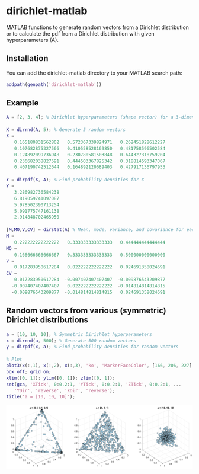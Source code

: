 # dirichlet-matlab
MATLAB functions to generate random vectors from a Dirichlet distribution or to calculate the pdf from a Dirichlet distribution with given hyperparameters (A).

## Installation
You can add the dirichlet-matlab directory to your MATLAB search path:
```matlab
addpath(genpath('dirichlet-matlab'))  
```

## Example
```matlab
A = [2, 3, 4]; % Dirichlet hyperparameters (shape vector) for a 3-dimensional distribution

X = dirrnd(A, 5); % Generate 5 random vectors
X =
   0.165180831562802   0.572367339824971   0.262451828612227
   0.107682875327566   0.410558528169850   0.481758596502584
   0.124892099736948   0.230780581503848   0.644327318759204
   0.236682038827591   0.444503367825342   0.318814593347067
   0.407190742512644   0.164892120689403   0.427917136797953
   
Y = dirpdf(X, A); % Find probability densities for X
Y =
   3.286982736584238
   6.819059741097087
   5.978502390713254
   5.091775747161138
   2.914848702465950
   
[M,MO,V,CV] = dirstat(A) % Mean, mode, variance, and covariance for each dimension
M =
   0.222222222222222   0.333333333333333   0.444444444444444
MO =
   0.166666666666667   0.333333333333333   0.500000000000000
V =
   0.017283950617284   0.022222222222222   0.024691358024691
CV =
   0.017283950617284  -0.007407407407407  -0.009876543209877
  -0.007407407407407   0.022222222222222  -0.014814814814815
  -0.009876543209877  -0.014814814814815   0.024691358024691
```

## Random vectors from various (symmetric) Dirichlet distributions
```matlab
a = [10, 10, 10]; % Symmetric Dirichlet hyperparameters
x = dirrnd(a, 500); % Generate 500 random vectors
y = dirpdf(x, a); % Find probability densities for random vectors

% Plot
plot3(x(:,1), x(:,2), x(:,3), 'ko', 'MarkerFaceColor', [166, 206, 227]./255); 
box off; grid on;
xlim([0, 1]); ylim([0, 1]); zlim([0, 1]);
set(gca, 'XTick', 0:0.2:1, 'YTick', 0:0.2:1, 'ZTick', 0:0.2:1, ...
   'YDir', 'reverse', 'XDir', 'reverse');
title('a = [10, 10, 10]');
```
![Random vectors from various Dirichlet distributions.](images/figure-random-vectors.png)